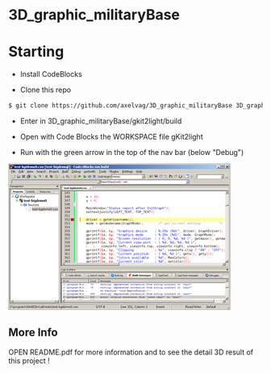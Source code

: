 # 3D_graphic_militaryBase

# Starting

- Install CodeBlocks

- Clone this repo
```bash
$ git clone https://github.com/axelvag/3D_graphic_militaryBase 3D_graphic_militaryBase
```

- Enter in 3D_graphic_militaryBase/gkit2light/build
  
- Open with Code Blocks the WORKSPACE file gKit2light

- Run with the green arrow in the top of the nav bar (below "Debug")

![codeblock](image/codeblocks.png)
  



## More Info

OPEN README.pdf for more information and to see the detail 3D result of this project !


